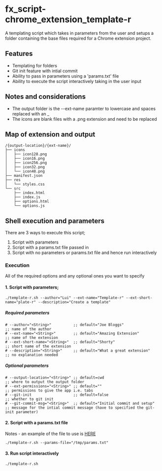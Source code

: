 # fx_script-chrome_extension_template-r
A templating script which takes in parameters from the user and setups a folder containing the base files required for a Chrome extension project.

## Features
- Templating for folders
- Git init feature with intial commit
- Ability to pass in parameters using a 'params.txt' file
- Ability to execute the script interactively taking in the user input

## Notes and considerations
- The output folder is the --ext-name paramter to lowercase and spaces replaced with an _
- The icons are blank files with a .png extension and need to be replaced

## Map of extension and output
```
/{output-location}/{ext-name}/
├── icons
│   ├── icon128.png
│   ├── icon16.png
│   ├── icon256.png
│   ├── icon32.png
│   └── icon48.png
├── manifest.json
├── res
│   └── styles.css
└── src
    ├── index.html
    ├── index.js
    ├── options.html
    └── options.js
```

## Shell execution and parameters
There are 3 ways to execute this script;
1. Script with parameters
2. Script with a params.txt file passed in
3. Script with no parameters or params.txt file and hence run interactively

### Execution
All of the required options and any optional ones you want to specify

#### 1. Script with parameters;
```
./template-r.sh --author="Lui" --ext-name="Template-r" --ext-short-name="plate-r" --description="Create a template"
```

##### Required parameters
```
# --author="<String>"          ;; default="Joe Bloggs"               ;; name of the author
# --ext-name="<String>"        ;; default="Amazing Extension"        ;; name of the extension
# --ext-short-name="<String>"  ;; default="Shorty"                   ;; short name of the extension
# --description="<String>"     ;; default="What a great extension"   ;; no explanation needed
```

##### Optional parameters
```
# --output-location="<String>" ;; default=cwd                        ;; where to output the output folder
# --ext-permissions="<String>" ;; default=""                         ;; permissions to give the app i.e. tabs
# --git-init                   ;; default=false                      ;; whether to git init 
# --git-commit-msg="<String>"  ;; default="Initial commit and setup" ;; message for the intial commit message (have to specified the git-init parameter)
```

#### 2. Script with a params.txt file
Notes - an example of the file to use is [HERE][1]
```
./template-r.sh --params-file="/tmp/params.txt"
```

#### 3. Run script interactively
```
./template-r.sh
```

[1]: example_params.txt